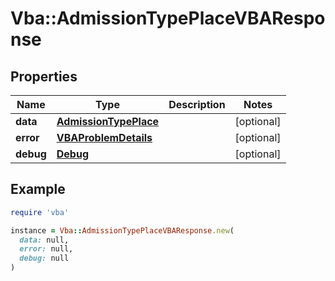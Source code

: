 # Vba::AdmissionTypePlaceVBAResponse

## Properties

| Name | Type | Description | Notes |
| ---- | ---- | ----------- | ----- |
| **data** | [**AdmissionTypePlace**](AdmissionTypePlace.md) |  | [optional] |
| **error** | [**VBAProblemDetails**](VBAProblemDetails.md) |  | [optional] |
| **debug** | [**Debug**](Debug.md) |  | [optional] |

## Example

```ruby
require 'vba'

instance = Vba::AdmissionTypePlaceVBAResponse.new(
  data: null,
  error: null,
  debug: null
)
```

